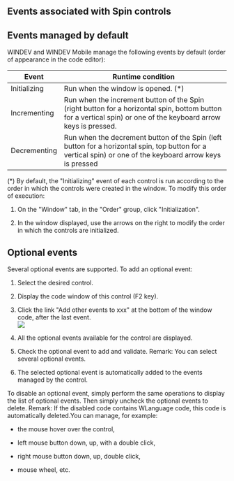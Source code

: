 


## Events associated with Spin controls
			



<a name="NOTE1"></a>
<a name="NOTE1_1"></a>


## Events managed by default
<a name="events_managed_default_ELTTEXTE000108"></a>
WINDEV and WINDEV Mobile manage the following events by default (order of appearance in the code editor):


| Event | Runtime condition |
| --- | --- |
| Initializing | Run when the window is opened. (\*) |
| Incrementing | Run when the increment button of the Spin (right button for a horizontal spin, bottom button for a vertical spin) or one of the keyboard arrow keys is pressed. |
| Decrementing | Run when the decrement button of the Spin (left button for a horizontal spin, top button for a vertical spin) or one of the keyboard arrow keys is pressed |


(\*) By default, the "Initializing" event of each control is run according to the order in which the controls were created in the window. To modify this order of execution: 

1. On the "Window" tab, in the "Order" group, click "Initialization".

2. In the window displayed, use the arrows on the right to modify the order in which the controls are initialized.




<a name="NOTE2"></a>
<a name="NOTE2_1"></a>


## Optional events
<a name="optional_events_ELTTEXTE000132"></a>
Several optional events are supported.
To add an optional event:

1. Select the desired control.

2. Display the code window of this control (F2 key).

3. Click the link "Add other events to xxx" at the bottom of the window code, after the last event.  <br>![](https://doc.pcsoft.fr/en-US/images/image.awp?langid=3&name=Traitements_optionnels_WD_OK%20-%20HC%20N%B0001.gif)


4. All the optional events available for the control are displayed. 

5. Check the optional event to add and validate. 
	Remark: You can select several optional events. 

6. The selected optional event is automatically added to the events managed by the control.




To disable an optional event, simply perform the same operations to display the list of optional events. Then simply uncheck the optional events to delete. 
Remark: If the disabled code contains WLanguage code, this code is automatically deleted.You can manage, for example:

- the mouse hover over the control,

- left mouse button down, up, with a double click,

- right mouse button down, up, double click, 

- mouse wheel, etc.





